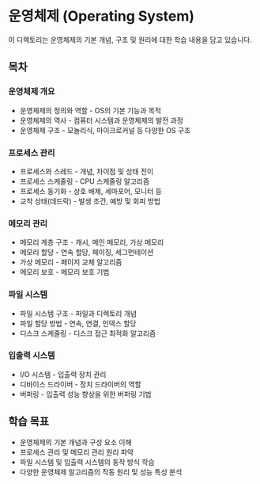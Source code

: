 # 운영체제 (Operating System)

이 디렉토리는 운영체제의 기본 개념, 구조 및 원리에 대한 학습 내용을 담고 있습니다.

## 목차

### 운영체제 개요
* 운영체제의 정의와 역할 - OS의 기본 기능과 목적
* 운영체제의 역사 - 컴퓨터 시스템과 운영체제의 발전 과정
* 운영체제 구조 - 모놀리식, 마이크로커널 등 다양한 OS 구조

### 프로세스 관리
* 프로세스와 스레드 - 개념, 차이점 및 상태 전이
* 프로세스 스케줄링 - CPU 스케줄링 알고리즘
* 프로세스 동기화 - 상호 배제, 세마포어, 모니터 등
* 교착 상태(데드락) - 발생 조건, 예방 및 회피 방법

### 메모리 관리
* 메모리 계층 구조 - 캐시, 메인 메모리, 가상 메모리
* 메모리 할당 - 연속 할당, 페이징, 세그먼테이션
* 가상 메모리 - 페이지 교체 알고리즘
* 메모리 보호 - 메모리 보호 기법

### 파일 시스템
* 파일 시스템 구조 - 파일과 디렉토리 개념
* 파일 할당 방법 - 연속, 연결, 인덱스 할당
* 디스크 스케줄링 - 디스크 접근 최적화 알고리즘

### 입출력 시스템
* I/O 시스템 - 입출력 장치 관리
* 디바이스 드라이버 - 장치 드라이버의 역할
* 버퍼링 - 입출력 성능 향상을 위한 버퍼링 기법

## 학습 목표
- 운영체제의 기본 개념과 구성 요소 이해
- 프로세스 관리 및 메모리 관리 원리 파악
- 파일 시스템 및 입출력 시스템의 동작 방식 학습
- 다양한 운영체제 알고리즘의 작동 원리 및 성능 특성 분석 